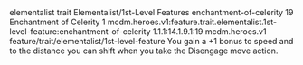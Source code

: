 <ability>
  <metadata>
    <class>elementalist</class>
    <feature_type>trait</feature_type>
    <file_dpath>Elementalist/1st-Level Features</file_dpath>
    <item_id>enchantment-of-celerity</item_id>
    <item_index>19</item_index>
    <item_name>Enchantment of Celerity</item_name>
    <level>1</level>
    <scc>mcdm.heroes.v1:feature.trait.elementalist.1st-level-feature:enchantment-of-celerity</scc>
    <scdc>1.1.1:14.1.9.1:19</scdc>
    <source>mcdm.heroes.v1</source>
    <type>feature/trait/elementalist/1st-level-feature</type>
  </metadata>
  <effects>
    <effect type="mundane">You gain a +1 bonus to speed and to the distance you can shift when you take the Disengage move action.</effect>
  </effects>
</ability>
